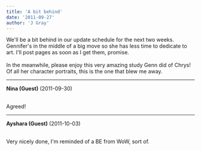 ```yaml
---
title: 'A bit behind'
date: '2011-09-27'
author: 'J Gray'
---
```


We'll be a bit behind in our update schedule for the next two weeks. Gennifer's in the middle of a big move so she has less time to dedicate to art. I'll post pages as soon as I get them, promise.<br><br>In the meanwhile, please enjoy this very amazing study Genn did of Chrys! Of all her character portraits, this is the one that blew me away.<br>

---
**Nina (Guest)** (2011-09-30)

<br> Agreed!

---
**Ayshara (Guest)** (2011-10-03)

<br> Very nicely done, I'm reminded of a BE from WoW, sort of.<br>

